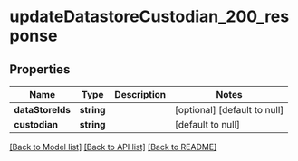 # updateDatastoreCustodian_200_response

## Properties
Name | Type | Description | Notes
------------ | ------------- | ------------- | -------------
**dataStoreIds** | **string** |  | [optional] [default to null]
**custodian** | **string** |  | [default to null]

[[Back to Model list]](../README.md#documentation-for-models) [[Back to API list]](../README.md#documentation-for-api-endpoints) [[Back to README]](../README.md)


